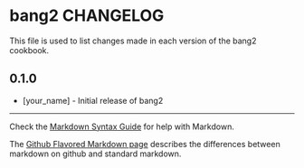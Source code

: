 # bang2 CHANGELOG

This file is used to list changes made in each version of the bang2 cookbook.

## 0.1.0
- [your_name] - Initial release of bang2

- - -
Check the [Markdown Syntax Guide](http://daringfireball.net/projects/markdown/syntax) for help with Markdown.

The [Github Flavored Markdown page](http://github.github.com/github-flavored-markdown/) describes the differences between markdown on github and standard markdown.
